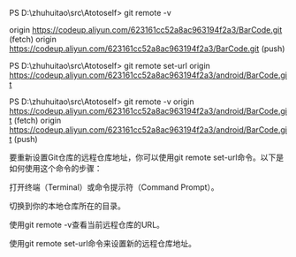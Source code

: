 PS D:\zhuhuitao\src\Atotoself> git remote -v

origin  https://codeup.aliyun.com/623161cc52a8ac963194f2a3/BarCode.git (fetch)
origin  https://codeup.aliyun.com/623161cc52a8ac963194f2a3/BarCode.git (push)


PS D:\zhuhuitao\src\Atotoself> git remote set-url origin https://codeup.aliyun.com/623161cc52a8ac963194f2a3/android/BarCode.git


PS D:\zhuhuitao\src\Atotoself> git remote -v
origin  https://codeup.aliyun.com/623161cc52a8ac963194f2a3/android/BarCode.git (fetch)
origin  https://codeup.aliyun.com/623161cc52a8ac963194f2a3/android/BarCode.git (push)


要重新设置Git仓库的远程仓库地址，你可以使用git remote set-url命令。以下是如何使用这个命令的步骤：

打开终端（Terminal）或命令提示符（Command Prompt）。

切换到你的本地仓库所在的目录。

使用git remote -v查看当前远程仓库的URL。

使用git remote set-url命令来设置新的远程仓库地址。
